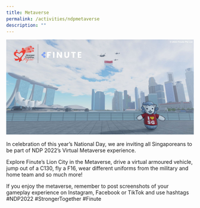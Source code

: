 ```yaml
---
title: Metaverse
permalink: /activities/ndpmetaverse
description: ""
---
```

![](/images/Finute.jpg)

In celebration of this year’s National Day, we are inviting all Singaporeans to be part of NDP 2022’s Virtual Metaverse experience.

Explore Finute’s Lion City in the Metaverse, drive a virtual armoured vehicle, jump out of a C130, fly a F16, wear different uniforms from the military and home team and so much more!

If you enjoy the metaverse, remember to post screenshots of your gameplay experience on Instagram, Facebook or TikTok and use hashtags #NDP2022 #StrongerTogether #Finute